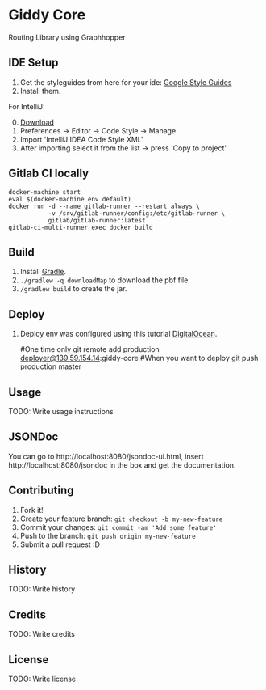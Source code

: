 # Giddy Core

Routing Library using Graphhopper

## IDE Setup

1. Get the styleguides from here for your ide: [Google Style Guides](https://github.com/google/styleguide)
2. Install them.

For IntelliJ:

0. [Download](https://raw.githubusercontent.com/google/styleguide/gh-pages/intellij-java-google-style.xml)
1. Preferences -> Editor -> Code Style -> Manage
2. Import 'IntelliJ IDEA Code Style XML'
3. After importing select it from the list -> press 'Copy to project'

## Gitlab CI locally

    docker-machine start
    eval $(docker-machine env default)
    docker run -d --name gitlab-runner --restart always \
               -v /srv/gitlab-runner/config:/etc/gitlab-runner \
               gitlab/gitlab-runner:latest
    gitlab-ci-multi-runner exec docker build


## Build

1. Install [Gradle](https://gradle.org/gradle-download/).
2. `./gradlew -q downloadMap` to download the pbf file.
3. `/gradlew build` to create the jar.


## Deploy

1. Deploy env was configured using this tutorial [DigitalOcean](https://www.digitalocean.com/community/tutorials/how-to-use-git-hooks-to-automate-development-and-deployment-tasks).


    #One time only
    git remote add production deployer@139.59.154.14:giddy-core
    #When you want to deploy
    git push production master

## Usage

TODO: Write usage instructions


## JSONDoc

You can go to http://localhost:8080/jsondoc-ui.html, insert http://localhost:8080/jsondoc in the box and get the documentation.

## Contributing

1. Fork it!
2. Create your feature branch: `git checkout -b my-new-feature`
3. Commit your changes: `git commit -am 'Add some feature'`
4. Push to the branch: `git push origin my-new-feature`
5. Submit a pull request :D

## History

TODO: Write history

## Credits

TODO: Write credits

## License

TODO: Write license
